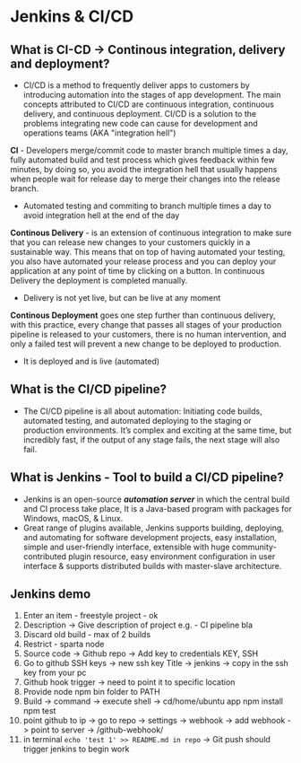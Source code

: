 # Jenkins & CI/CD
## What is CI-CD -> Continous integration, delivery and deployment?
- CI/CD is a method to frequently deliver apps to customers by introducing automation into the stages of app development. The main concepts attributed to CI/CD are continuous integration, continuous delivery, and continuous deployment. CI/CD is a solution to the problems integrating new code can cause for development and operations teams (AKA "integration hell")

**CI** - Developers merge/commit code to master branch multiple times a day, fully automated build and test process which gives feedback within few minutes, by doing so, you avoid the integration hell that usually happens when people wait for release day to merge their changes into the release branch.

- Automated testing and commiting to branch multiple times a day to avoid integration hell at the end of the day

**Continous Delivery** - is an extension of continuous integration to make sure that you can release new changes to your customers quickly in a sustainable way. This means that on top of having automated your testing, you also have automated your release process and you can deploy your application at any point of time by clicking on a button. In continuous Delivery the deployment is completed manually.

- Delivery is not yet live, but can be live at any moment

**Continous Deployment** goes one step further than continuous delivery, with this practice, every change that passes all stages of your production pipeline is released to your customers, there is no human intervention, and only a failed test will prevent a new change to be deployed to production.

- It is deployed and is live (automated)

## What is the CI/CD pipeline?
- The CI/CD pipeline is all about automation: Initiating code builds, automated testing, and automated deploying to the staging or production environments. It’s complex and exciting at the same time, but incredibly fast, if the output of any stage fails, the next stage will also fail.

## What is Jenkins - Tool to build a CI/CD pipeline?
- Jenkins is an open-source ***automation server*** in which the central build and CI process take place, It is a Java-based program with packages for Windows, macOS, & Linux.
- Great range of plugins available, Jenkins supports building, deploying, and automating for software development projects, easy installation, simple and user-friendly interface, extensible with huge community-contributed plugin resource, easy environment configuration in user interface & supports distributed builds with master-slave architecture.


## Jenkins demo
1. Enter an item - freestyle project - ok
2. Description -> Give description of project e.g. - CI pipeline bla
3. Discard old build - max of 2 builds
4. Restrict - sparta node
5. Source code -> Github repo -> Add key to credentials KEY, SSH
6. Go to github SSH keys -> new ssh key Title -> jenkins -> copy in the ssh key from your pc
7. Github hook trigger -> need to point it to specific location 
8. Provide node npm bin folder to PATH
9. Build -> command -> execute shell -> cd/home/ubuntu app npm install npm test
10. point github to ip -> go to repo -> settings -> webhook -> add webhook -> point to server -> <url in the payload url>/github-webhook/
11. in terminal `echo 'test 1' >> README.md in repo` -> Git push should trigger jenkins to begin work  